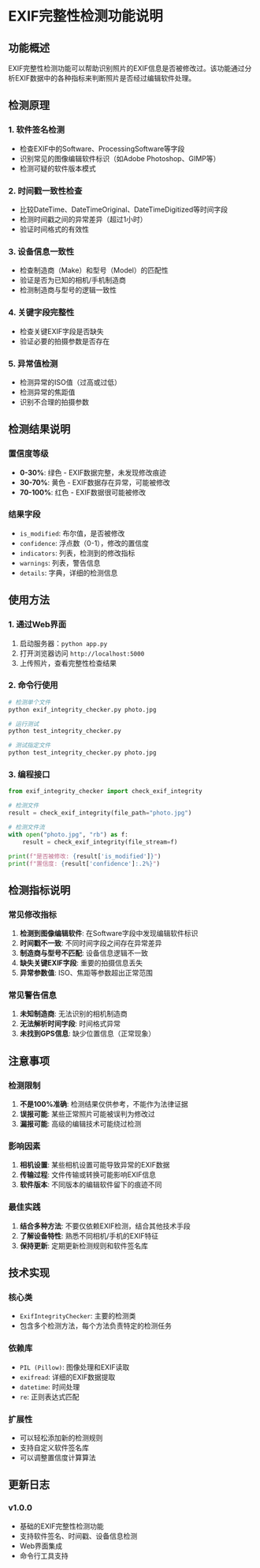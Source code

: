 # EXIF完整性检测功能说明

## 功能概述

EXIF完整性检测功能可以帮助识别照片的EXIF信息是否被修改过。该功能通过分析EXIF数据中的各种指标来判断照片是否经过编辑软件处理。

## 检测原理

### 1. 软件签名检测
- 检查EXIF中的Software、ProcessingSoftware等字段
- 识别常见的图像编辑软件标识（如Adobe Photoshop、GIMP等）
- 检测可疑的软件版本模式

### 2. 时间戳一致性检查
- 比较DateTime、DateTimeOriginal、DateTimeDigitized等时间字段
- 检测时间戳之间的异常差异（超过1小时）
- 验证时间格式的有效性

### 3. 设备信息一致性
- 检查制造商（Make）和型号（Model）的匹配性
- 验证是否为已知的相机/手机制造商
- 检测制造商与型号的逻辑一致性

### 4. 关键字段完整性
- 检查关键EXIF字段是否缺失
- 验证必要的拍摄参数是否存在

### 5. 异常值检测
- 检测异常的ISO值（过高或过低）
- 检测异常的焦距值
- 识别不合理的拍摄参数

## 检测结果说明

### 置信度等级
- **0-30%**: 绿色 - EXIF数据完整，未发现修改痕迹
- **30-70%**: 黄色 - EXIF数据存在异常，可能被修改
- **70-100%**: 红色 - EXIF数据很可能被修改

### 结果字段
- `is_modified`: 布尔值，是否被修改
- `confidence`: 浮点数（0-1），修改的置信度
- `indicators`: 列表，检测到的修改指标
- `warnings`: 列表，警告信息
- `details`: 字典，详细的检测信息

## 使用方法

### 1. 通过Web界面
1. 启动服务器：`python app.py`
2. 打开浏览器访问 `http://localhost:5000`
3. 上传照片，查看完整性检查结果

### 2. 命令行使用
```bash
# 检测单个文件
python exif_integrity_checker.py photo.jpg

# 运行测试
python test_integrity_checker.py

# 测试指定文件
python test_integrity_checker.py photo.jpg
```

### 3. 编程接口
```python
from exif_integrity_checker import check_exif_integrity

# 检测文件
result = check_exif_integrity(file_path="photo.jpg")

# 检测文件流
with open("photo.jpg", "rb") as f:
    result = check_exif_integrity(file_stream=f)

print(f"是否被修改: {result['is_modified']}")
print(f"置信度: {result['confidence']:.2%}")
```

## 检测指标说明

### 常见修改指标
1. **检测到图像编辑软件**: 在Software字段中发现编辑软件标识
2. **时间戳不一致**: 不同时间字段之间存在异常差异
3. **制造商与型号不匹配**: 设备信息逻辑不一致
4. **缺失关键EXIF字段**: 重要的拍摄信息丢失
5. **异常参数值**: ISO、焦距等参数超出正常范围

### 常见警告信息
1. **未知制造商**: 无法识别的相机制造商
2. **无法解析时间字段**: 时间格式异常
3. **未找到GPS信息**: 缺少位置信息（正常现象）

## 注意事项

### 检测限制
1. **不是100%准确**: 检测结果仅供参考，不能作为法律证据
2. **误报可能**: 某些正常照片可能被误判为修改过
3. **漏报可能**: 高级的编辑技术可能绕过检测

### 影响因素
1. **相机设置**: 某些相机设置可能导致异常的EXIF数据
2. **传输过程**: 文件传输或转换可能影响EXIF信息
3. **软件版本**: 不同版本的编辑软件留下的痕迹不同

### 最佳实践
1. **结合多种方法**: 不要仅依赖EXIF检测，结合其他技术手段
2. **了解设备特性**: 熟悉不同相机/手机的EXIF特征
3. **保持更新**: 定期更新检测规则和软件签名库

## 技术实现

### 核心类
- `ExifIntegrityChecker`: 主要的检测类
- 包含多个检测方法，每个方法负责特定的检测任务

### 依赖库
- `PIL (Pillow)`: 图像处理和EXIF读取
- `exifread`: 详细的EXIF数据提取
- `datetime`: 时间处理
- `re`: 正则表达式匹配

### 扩展性
- 可以轻松添加新的检测规则
- 支持自定义软件签名库
- 可以调整置信度计算算法

## 更新日志

### v1.0.0
- 基础的EXIF完整性检测功能
- 支持软件签名、时间戳、设备信息检测
- Web界面集成
- 命令行工具支持
